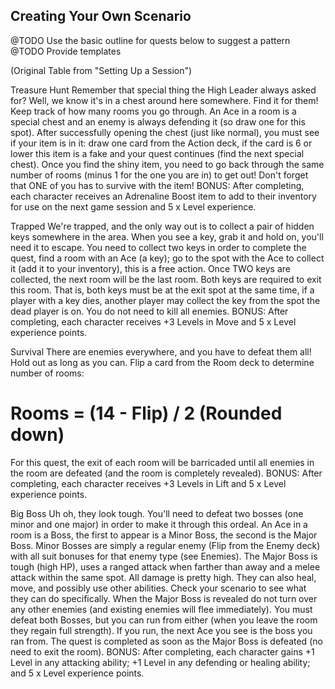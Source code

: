 ## Creating Your Own Scenario

@TODO Use the basic outline for quests below to suggest a pattern
@TODO Provide templates


(Original Table from "Setting Up a Session")

Treasure Hunt
Remember that special thing the High Leader always asked for? Well, we know it's in a chest around here somewhere. Find it for them!
Keep track of how many rooms you go through. An Ace in a room is a special chest and an enemy is always defending it (so draw one for this spot). After successfully opening the chest (just like normal), you must see if your item is in it: draw one card from the Action deck, if the card is 6 or lower this item is a fake and your quest continues (find the next special chest).
Once you find the shiny item, you need to go back through the same number of rooms (minus 1 for the one you are in) to get out! Don't forget that ONE of you has to survive with the item!
BONUS: After completing, each character receives an Adrenaline Boost item to add to their inventory for use on the next game session and 5 x Level experience.

Trapped
We're trapped, and the only way out is to collect a pair of hidden keys somewhere in the area. When you see a key, grab it and hold on, you'll need it to escape.
You need to collect two keys in order to complete the quest, find a room with an Ace (a key); go to the spot with the Ace to collect it (add it to  your inventory), this is a free action.
Once TWO keys are collected, the next room will be the last room. Both keys are required to exit this room. That is, both keys must be at the exit spot at the same time, if a player with a key dies, another player may collect the key from the spot the dead player is on. You do not need to kill all enemies.
BONUS: After completing, each character receives +3 Levels in Move and 5 x Level experience points.

Survival
There are enemies everywhere, and you have to defeat them all! Hold out as long as you can.
Flip a card from the Room deck to determine number of rooms:
# Rooms = (14 - Flip) / 2     (Rounded down)
For this quest, the exit of each room will be barricaded until all enemies in the room are defeated (and the room is completely revealed).
BONUS: After completing, each character receives +3 Levels in Lift and 5 x Level experience points.

Big Boss
Uh oh, they look tough. You'll need to defeat two bosses (one minor and one major) in order to make it through this ordeal.
An Ace in a room is a Boss, the first to appear is a Minor Boss, the second is the Major Boss. Minor Bosses are simply a regular enemy (Flip from the Enemy deck) with all suit bonuses for that enemy type (see Enemies).
The Major Boss is tough (high HP), uses a ranged attack when farther than away and a melee attack within the same spot. All damage is pretty high. They can also heal, move, and possibly use other abilities. Check your scenario to see what they can do specifically.
When the Major Boss is revealed do not turn over any other enemies (and existing enemies will flee immediately).
You must defeat both Bosses, but you can run from either (when you leave the room they regain full strength). If you run, the next Ace you see is the boss you ran from.
The quest is completed as soon as the Major Boss is defeated (no need to exit the room).
BONUS: After completing, each character gains +1 Level in any attacking ability; +1 Level in any defending or healing ability; and 5 x Level experience points.

